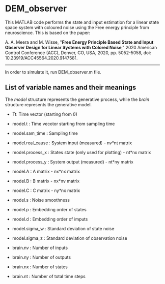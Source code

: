 # DEM_observer

This MATLAB code performs the state and input estimation for a linear state space system with coloured noise using the Free energy principle from neuroscience. This is based on the paper:

A. A. Meera and M. Wisse, "**Free Energy Principle Based State and Input Observer Design for Linear Systems with Colored Noise**," 2020 American Control Conference (ACC), Denver, CO, USA, 2020, pp. 5052-5058, doi: 10.23919/ACC45564.2020.9147581.

***

In order to simulate it, run DEM_observer.m file.

## List of variable names and their meanings

The *model* structure represents the generative process, while the *brain* structure represents the generative model. 

 * Tt:                Time vector (starting from 0)
 * model.t :          Time vecotor starting from sampling time
 * model.sam_time :   Sampling time
 * model.real_cause :  System input (measured) - nv*nt matrix
 * model.process_x :  States state (only used for plotting) - nt*nx matrix
 * model.process_y :  System output (measured)    - nt*ny matrix
 * model.A        :   A matrix - nx*nx matrix
 * model.B        :   B matrix - nx*nv matrix
 * model.C        :   C matrix - ny*nx matrix
 * model.s        :   Noise smoothness
 * model.p       :   Embedding order of states
 * model.d        :   Embedding order of imputs
 * model.sigma_w  :   Standard deviation of state noise
 * model.sigma_z  :   Standard deviation of observation noise

 * brain.nv        :  Number of inputs
 * brain.ny       :   Number of outputs
 * brain.nx        :  Number of states
 * brain.nt        :  Number of total time steps
